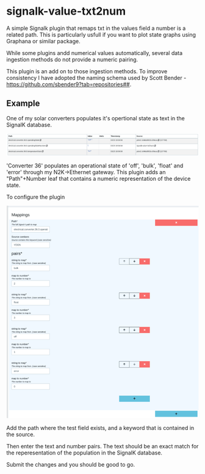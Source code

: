 # signalk-value-txt2num
A simple Signalk plugin that remaps txt in the values field a number is a related path.
This is particularly usfull if you want to plot state graphs using Graphana or similar package.

While some plugins andd numerical values automatically, several data ingestion methods do not provide a numeric pairing.

This plugin is an add on to those ingestion methods.
To improve consistency I have adopted the naming schema used by Scott Bender - https://github.com/sbender9?tab=repositories##.

## Example
One of my solar converters populates it's opertional state as text in the SignalK database.

![Data view](https://github.com/scallybmHome/signalk-value-txt2num/blob/main/images/data_view.png)

'Converter 36' populates an operational state of 'off', 'bulk', 'float' and 'error' through my N2K->Ethernet gateway.
This plugin adds an "Path"+Number leaf that contains a numeric representation of the device state.

To configure the plugin 

![Plugin Config](https://github.com/scallybmHome/signalk-value-txt2num/blob/main/images/config.png)

Add the path where the test field exists, and a keyword that is contained in the source.

Then enter the text and number pairs.  The text should be an exact match for the reperesentation of the population in the SignalK database.

Submit the changes and you should be good to go.
